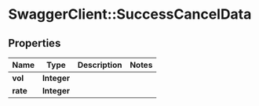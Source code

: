 # SwaggerClient::SuccessCancelData

## Properties
Name | Type | Description | Notes
------------ | ------------- | ------------- | -------------
**vol** | **Integer** |  | 
**rate** | **Integer** |  | 



